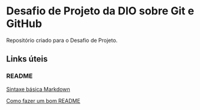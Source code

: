 # Desafio de Projeto da DIO sobre Git e GitHub
Repositório criado para o Desafio de Projeto.

## Links úteis

### README
[Sintaxe básica Markdown](https://www.markdownguide.org/basic-syntax/)

[Como fazer um bom README](https://blog.rocketseat.com.br/como-fazer-um-bom-readme/)
